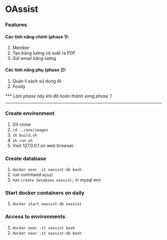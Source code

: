 # OAssist

### Features
#### Các tính năng chính (phase 1):

1. Member
2. Tạo bảng lương và xuất ra PDF
3. Gửi email bảng lương

#### Các tính năng phụ (phase 2):

1. Quản lí sách sử dụng AI
2. Foody

_*** Làm phase này khi đã hoàn thành xong phase 1_

----------------------

### Create environment
1. Git clone
2. `cd ../env/images`
3. `sh build.sh`
4. `sh run.sh`
5. Visit 127.0.0.1 on web browser.

### Create database
1. `docker exec -it oassist-db bash`
2. run command `mysql`
3. run `create database oassist;` in mysql env

### Start docker containers on daily
1. `docker start oassist-db oassist`

### Access to environments
1. `docker exec -it oassist bash`
2. `docker exec -it oassist-db bash`
